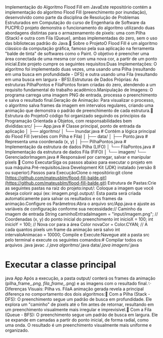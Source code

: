 Implementação do Algoritmo Flood Fill em JavaEste repositório contém a implementação do algoritmo Flood Fill (preenchimento por inundação), desenvolvido como parte da disciplina de Resolução de Problemas Estruturados em Computação do curso de Engenharia de Software da PUCPR.O projeto demonstra o funcionamento do algoritmo utilizando duas abordagens distintas para o armazenamento de pixels: uma com Pilha (Stack) e outra com Fila (Queue), ambas implementadas do zero, sem o uso das bibliotecas padrão do Java.📖 Sobre o ProjetoO Flood Fill é um algoritmo clássico da computação gráfica, famoso pela sua aplicação na ferramenta "balde de tinta" de softwares como o Paint. O objetivo é preencher uma área conectada de uma mesma cor com uma nova cor, a partir de um ponto inicial.Este projeto cumpre os seguintes requisitos:Duas Implementações: O algoritmo foi implementado duas vezes, uma usando uma Pilha (resultando em uma busca em profundidade - DFS) e outra usando uma Fila (resultando em uma busca em largura - BFS).Estruturas de Dados Próprias: As estruturas PilhaPontos e FilaPontos foram criadas do zero, atendendo a um requisito fundamental do trabalho acadêmico.Manipulação de Imagens: O programa carrega uma imagem PNG de entrada, processa o preenchimento e salva o resultado final.Geração de Animação: Para visualizar o processo, o algoritmo salva frames da imagem em intervalos regulares, criando uma animação que demonstra o padrão de preenchimento de cada estrutura.📂 Estrutura do ProjetoO código foi organizado seguindo os princípios da Programação Orientada a Objetos, com responsabilidades bem divididas:src/
├── App.java              # Classe principal, ponto de entrada da aplicação
│
├── algoritmo/
│   └── Inundar.java      # Contém a lógica principal do Flood Fill (versões com Pilha e Fila)
│
├── data/
│   ├── Ponto.java        # Representa uma coordenada (x, y)
│   ├── PilhaPontos.java  # Implementação da estrutura de dados Pilha (LIFO)
│   └── FilaPontos.java   # Implementação da estrutura de dados Fila (FIFO)
│
└── imagem/
    └── GerenciadorImagem.java # Responsável por carregar, salvar e manipular pixels
🚀 Como ExecutarSiga os passos abaixo para executar o projeto em sua máquina.Pré-requisitosJava Development Kit (JDK) instalado (versão 8 ou superior).Passos para ExecuçãoClone o repositório:git clone [https://github.com/mateusblm/flood-fill-balde.git](https://github.com/mateusblm/flood-fill-balde.git)
Estrutura de Pastas:Crie as seguintes pastas na raiz do projeto:input/: Coloque a imagem que você deseja colorir aqui (ex: imagem.png).output/: Esta pasta será criada automaticamente para salvar os resultados e os frames da animação.Configure os Parâmetros:Abra o arquivo src/App.java e ajuste as variáveis de configuração conforme sua necessidade:// Caminho da imagem de entrada
String caminhoEntradaImagem = "input/imagem.png";
// Coordenadas (x, y) do ponto inicial do preenchimento
int inicioX = 100; 
int inicioY = 100; 
// Nova cor para a área
Color novaCor = Color.CYAN; 
// A cada quantos pixels um frame da animação será salvo
int intervaloAnimacao = 10000;
Compile e Execute:Navegue até a pasta src pelo terminal e execute os seguintes comandos:# Compilar todos os arquivos .java
javac ./*.java algoritmo/*.java data/*.java imagem/*.java

# Executar a classe principal
java App
Após a execução, a pasta output/ conterá os frames da animação (pilha_frame_*.png, fila_frame_*.png) e as imagens com o resultado final.✨ Diferenças Visuais: Pilha vs. FilaA animação gerada revela a principal diferença no comportamento dos dois algoritmos:🎨 Com a Pilha (Stack - DFS): O preenchimento segue um padrão de busca em profundidade. Ele explora um "caminho" de pixels até o fim antes de retornar, resultando em um preenchimento visualmente mais irregular e imprevisível.🌊 Com a Fila (Queue - BFS): O preenchimento segue um padrão de busca em largura. Ele se expande em camadas a partir do ponto inicial, de forma radial, como uma onda. O resultado é um preenchimento visualmente mais uniforme e organizado.
